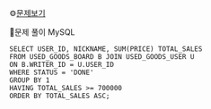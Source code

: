 ⚙[문제보기](https://school.programmers.co.kr/learn/courses/30/lessons/164668)



🔎문제 풀이
MySQL
```MySQL
SELECT USER_ID, NICKNAME, SUM(PRICE) TOTAL_SALES
FROM USED_GOODS_BOARD B JOIN USED_GOODS_USER U
ON B.WRITER_ID = U.USER_ID 
WHERE STATUS = 'DONE'
GROUP BY 1
HAVING TOTAL_SALES >= 700000
ORDER BY TOTAL_SALES ASC;
```
